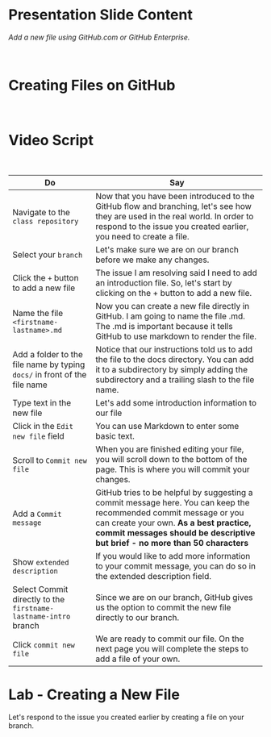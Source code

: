 <!--
{
"name" : "Creating-files-platform",
"version" : "0.0.1",
"title" : "Creating Files on GitHub",
"description" : "Add a new file using GitHub.com or GitHub Enterprise.",
"freshnessDate" : 2016-01-04,
"homepage" : "https://training.github.com/kit/modules/CONT-030_Creating-files-platform.html",
"canonicalSource" : "https://training.github.com/kit/modules/CONT-030_Creating-files-platform.html",
"license" : "CC BY 4.0 International"
}
-->


<!-- @section -->

# Presentation Slide Content

_Add a new file using GitHub.com or GitHub Enterprise._

<br>

# Creating Files on GitHub

<!-- @resource, "url" : "http://youtu.be/47M6Is7pIB8" -->


<br>

# Video Script

<br>

Do | Say
---|---
Navigate to the `class repository` | Now that you have been introduced to the GitHub flow and branching, let's see how they are used in the real world. In order to respond to the issue you created earlier, you need to create a file.
Select your `branch` | Let's make sure we are on our branch before we make any changes.
Click the `+` button to add a new file | The issue I am resolving said I need to add an introduction file. So, let's start by clicking on the + button to add a new file.
Name the file `<firstname-lastname>.md` | Now you can create a new file directly in GitHub. I am going to name the file <firstname-lastname>.md. The .md is important because it tells GitHub to use markdown to render the file.
Add a folder to the file name by typing `docs/` in front of the file name | Notice that our instructions told us to add the file to the docs directory. You can add it to a subdirectory by simply adding the subdirectory and a trailing slash to the file name.
Type text in the new file | Let's add some introduction information to our file
Click in the `Edit new file` field | You can use Markdown to enter some basic text.
Scroll to `Commit new file` | When you are finished editing your file, you will scroll down to the bottom of the page. This is where you will commit your changes.
Add a `Commit message` | GitHub tries to be helpful by suggesting a commit message here. You can keep the recommended commit message or you can create your own. **As a best practice, commit messages should be descriptive but brief - no more than 50 characters**
Show `extended description` | If you would like to add more information to your commit message, you can do so in the extended description field.
Select Commit directly to the `firstname-lastname-intro` branch | Since we are on our branch, GitHub gives us the option to commit the new file directly to our branch.
Click `commit new file` | We are ready to commit our file. On the next page you will complete the steps to add a file of your own.


<!-- @section -->

# Lab - Creating a New File

Let's respond to the issue you created earlier by creating a file on your branch.

<!-- @task, "text" : "Add a new bio file to the docs folder. Name the file firstname-lastname.md." -->
